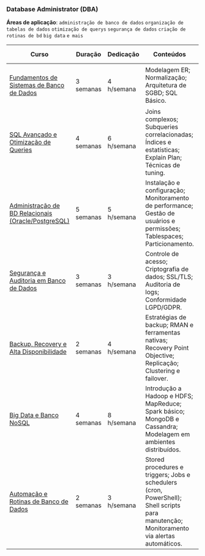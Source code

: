 
### Database Administrator (DBA)

**Áreas de aplicação**:
`administração de banco de dados`
`organização de tabelas de dados`
`otimização de querys`
`segurança de dados`
`criação de rotinas de bd`
`big data`
`e mais`

| Curso                                                                                                 | Duração   | Dedicação  | Conteúdos                                                                                                                                 | Playlist YouTube                             |
| ----------------------------------------------------------------------------------------------------- | --------- | ---------- | ----------------------------------------------------------------------------------------------------------------------------------------- | -------------------------------------------- |
| [Fundamentos de Sistemas de Banco de Dados](https://www.youtube.com/playlist?list=PLXXXXX1)           | 3 semanas | 4 h/semana | Modelagem ER; Normalização; Arquitetura de SGBD; SQL Básico.                                                                              | 📺 Fundamentos de Sistemas de Banco de Dados |
| [SQL Avançado e Otimização de Queries](https://www.youtube.com/playlist?list=PLXXXXX2)                | 4 semanas | 6 h/semana | Joins complexos; Subqueries correlacionadas; Índices e estatísticas; Explain Plan; Técnicas de tuning.                                    | 📺 SQL Avançado e Otimização de Queries      |
| [Administração de BD Relacionais (Oracle/PostgreSQL)](https://www.youtube.com/playlist?list=PLXXXXX3) | 5 semanas | 5 h/semana | Instalação e configuração; Monitoramento de performance; Gestão de usuários e permissões; Tablespaces; Particionamento.                   | 📺 Administração de BD Relacionais           |
| [Segurança e Auditoria em Banco de Dados](https://www.youtube.com/playlist?list=PLXXXXX4)             | 3 semanas | 3 h/semana | Controle de acesso; Criptografia de dados; SSL/TLS; Auditoria de logs; Conformidade LGPD/GDPR.                                            | 📺 Segurança e Auditoria em Banco de Dados   |
| [Backup, Recovery e Alta Disponibilidade](https://www.youtube.com/playlist?list=PLXXXXX5)             | 2 semanas | 4 h/semana | Estratégias de backup; RMAN e ferramentas nativas; Recovery Point Objective; Replicação; Clustering e failover.                           | 📺 Backup, Recovery e Alta Disponibilidade   |
| [Big Data e Banco NoSQL](https://www.youtube.com/playlist?list=PLXXXXX6)                              | 4 semanas | 8 h/semana | Introdução a Hadoop e HDFS; MapReduce; Spark básico; MongoDB e Cassandra; Modelagem em ambientes distribuídos.                            | 📺 Big Data e Banco NoSQL                    |
| [Automação e Rotinas de Banco de Dados](https://www.youtube.com/playlist?list=PLXXXXX7)               | 2 semanas | 3 h/semana | Stored procedures e triggers; Jobs e schedulers (cron, PowerShell); Shell scripts para manutenção; Monitoramento via alertas automáticos. | 📺 Automação e Rotinas de Banco de Dados     |
